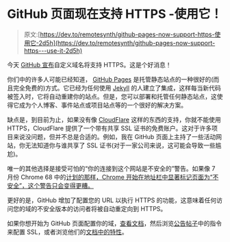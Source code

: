 # GitHub 页面现在支持 HTTPS -使用它！

> 原文:[https://dev.to/remotesynth/github-pages-now-support-https-使用它-2d5h](https://dev.to/remotesynth/github-pages-now-support-https---use-it-2d5h)

今天 [GitHub 宣布](https://blog.github.com/2018-05-01-github-pages-custom-domains-https/)自定义域名将支持 HTTPS。这是个好消息！

你们中的许多人可能已经知道， [GitHub Pages](https://pages.github.com/) 是托管静态站点的一种很好的(而且完全免费的)方式。它已经为任何使用 [Jekyll](https://jekyllrb.com/) 的人建立了集成，这样每当新代码被签入时，它将自动重建你的站点。但是，您可以部署和托管任何静态站点，这使得它成为个人博客、事件站点或项目站点等的一个很好的解决方案。

缺点是，到目前为止，如果没有像 [CloudFlare](https://www.cloudflare.com/) 这样的东西的支持，你就不能使用 HTTPS，CloudFlare 提供了一个带有共享 SSL 证书的免费账户。这对于许多项目来说没问题，但并不总是合适的。例如，我在 GitHub 页面上主持了一些活动网站，你无法知道你与谁共享了 SSL 证书(对于一家公司来说，这可能会导致一些尴尬)。

唯一的其他选择是接受可怕的“你的连接到这个网站是不安全的”警告。如果像 7 月份 Chrome 68 中的[计划的那样，Chrome 开始在地址栏中显著标记页面为“不安全”，这个警告只会变得更糟。](https://techcrunch.com/2018/02/08/chrome-will-soon-mark-all-unencrypted-pages-as-not-secure/)

更好的是，GitHub 增加了配置您的 URL 以执行 HTTPS 的功能，这意味着任何访问您的域的不安全版本的访问者将被自动重定向到 HTTPS。

如果你想开始为 GitHub 页面配置你的域，[查看文档](https://help.github.com/articles/using-a-custom-domain-with-github-pages/)，然后浏览[公告帖子](https://blog.github.com/2018-05-01-github-pages-custom-domains-https/)中的指令来配置 SSL，或者浏览他们的[文档中的特性](https://help.github.com/articles/securing-your-github-pages-site-with-https/)。